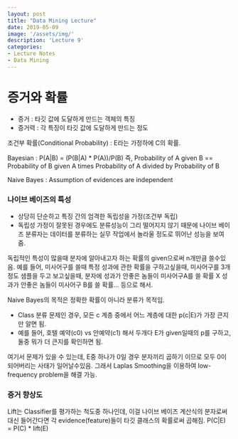 ```yaml
---
layout: post
title: "Data Mining Lecture"
date: 2019-05-09
image: '/assets/img/'
description: 'Lecture 9'
categories:
- Lecture Notes
- Data Mining
---
```

# 증거와 확률

- 증거 : 타깃 값에 도달하게 만드는 객체의 특징
- 증거력 : 각 특징이 타깃 값에 도달하게 만드는 정도

조건부 확률(Conditional Probability) : E라는 가정하에 C의 확률.

Bayesian : P(A|B) = (P(B|A) * P(A))/P(B)
즉, Probability of A given B == Probability of B given A times Probability of A divided by Probability of B

Naive Bayes : Assumption of evidences are independent

### 나이브 베이즈의 특성
- 상당히 단순하고 특징 간의 엄격한 독립성을 가정(조건부 독립)
- 독립성 가정이 잘못된 경우에도 분류성능이 그리 떨어지지 않기 때문에 나이브 베이즈 분류자는 데이터를 분류하는 실무 작업에서 놀라울 정도로 뛰어난 성능을 보여줌.

독립적인 특성이 많을때 분자에 알아내고자 하는 확률의 given으로써 n개만큼 쓸수있음. 예를 들어, 미사어구를 쓸때 특정 성과에 관한 확률을 구하고싶을때, 미사어구를 3개 정도 샘플을 두고 보고싶을때, 분자에 성과가 안좋은 놈들이 미사어구A를 쓸 확률 X 성과가 안좋은 놈들이 미사어구 B를 쓸 확률... 등으로 해서.

Naive Bayes의 목적은 정확한 확률이 아니라 분류가 목적임.

- Class 분류 문제인 경우, 모든 c 계층 중에서 어느 계층에 대한 p(c|E)가 가장 큰지만 알면 됨.
- 예를 들어, 호텔 예약(c0) vs 안예약(c1) 해서 두개다 E가 given일때의 p를 구하고, 둘중 뭐가 더 큰지를 확인하면 됨.

여기서 문제가 있을 수 있는데, E중 하나가 0일 경우 분자끼리 곱하기 이므로 모두 0이되어버리는 사태가 일어날수있음. 그래서 Laplas Smoothing을 이용하여 low-frequency problem을 해결 가능.

### 증거 향상도
Lift는 Classifier를 평가하는 척도중 하나인데, 이걸 나이브 베이즈 계산식의 분자로써 대신 들어간다면 각 evidence(feature)들이 타깃 클래스의 확률로써 곱해짐. P(C|E) = P(C) * lift(E)
